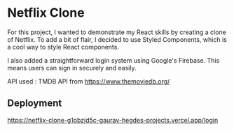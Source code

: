 # Netflix Clone

For this project, I wanted to demonstrate my React skills by creating a clone of Netflix. To add a bit of flair, I decided to use Styled Components, which is a cool way to style React components.

I also added a straightforward login system using Google's Firebase. This means users can sign in securely and easily.

API used : TMDB API from https://www.themoviedb.org/

## Deployment

https://netflix-clone-g1obzjd5c-gaurav-hegdes-projects.vercel.app/login
